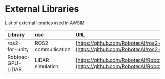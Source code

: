 # External Libraries

List of external libraries used in AWSIM.

|Library|use|URL|
|:--|:--|:--|
|ros2-for-unity|ROS2 communication|[https://github.com/RobotecAI/ros2-for-unity](https://github.com/RobotecAI/ros2-for-unity)|
|Robtoec-GPU-LiDAR|LiDAR simulation|[https://github.com/RobotecAI/RobotecGPULidar](https://github.com/RobotecAI/RobotecGPULidar)|